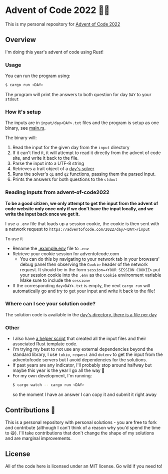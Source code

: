 # Advent of Code 2022 🎄🎅

This is my personal repository for [Advent of Code 2022](https://adventofcode.com/)


## Overview
I'm doing this year's advent of code using Rust!

### Usage
You can run the program using:
```sh
$ cargo run <DAY>
```

The program will print the answers to both question for day `DAY` to your `stdout`


### How it's setup
The inputs are in `input/day<DAY>.txt` files and the program is setup as one binary, see [main.rs](src/main.rs).

The binary will:
1. Read the input for the given day from the `input` directory
1. If it can't find it, it will attempt to read it directly from the advent of code site, and write it back to the file.
1. Parse the input into a UTF-8 string
1. Retrieves a trait object of a [day's solver](src/days/mod.rs)
1. Runs the solver's `q1` and `q2` functions, passing them the parsed input.
1. Prints the answers for both questions to the `stdout`


### Reading inputs from advent-of-code2022
**To be a good citizen, we only attempt to get the input from the advent of code website only once only if we don't have the input locally, and we write the input back once we get it.**

I use a `.env` file that loads up a session cookie, the cookie is then sent with a network request to `https://adventofcode.com/2022/day/<DAY>/input`

To use it
- Rename the [.example.env](.example.env) file to `.env`
- Retrieve your cookie session for adventofcode.com
    - You can do this by navigating to your network tab in your browsers' debug panel then observing the `Cookie` header of the network request. It should be in the form `session=<YOUR SESSION COOKIE>` put your session cookie into the `.env` as the `Cookie` environment variable Make sure to include the `session=`
- If the corresponding `day<DAY>.txt` is empty, the next `cargo run` will automatically go and try to get your input and write it back to the file!


### Where can I see your solution code?
The solution code is available in the [day's directory, there is a file per day](src/days)

### Other
- I also have [a helper script](create_day.sh) that created all the input files and their associated Rust template code.
- I'm trying my best to not use any external dependencies beyond the standard library, I use `tokio`, `reqwest` and `dotenv` to get the input from the adventofcode servers but I avoid dependencies for the solutions.
- If past years are any indicator, I'll probably stop around halfway but maybe this year is the year I go all the way 🤷
- For my own development, I'm running:
    ```sh
    $ cargo watch -- cargo run <DAY>
    ```
    so the moment I have an answer I can copy it and submit it right away

## Contributions 🤝
This is a personal repository with personal solutions - you are free to fork and contribute (although I can't think of a reason why you'd spend the time to 😆). I'll take contributions that don't change the shape of my solutions and are marginal improvements.


## License
All of the code here is licensed under an MIT license. Go wild if you need to!
